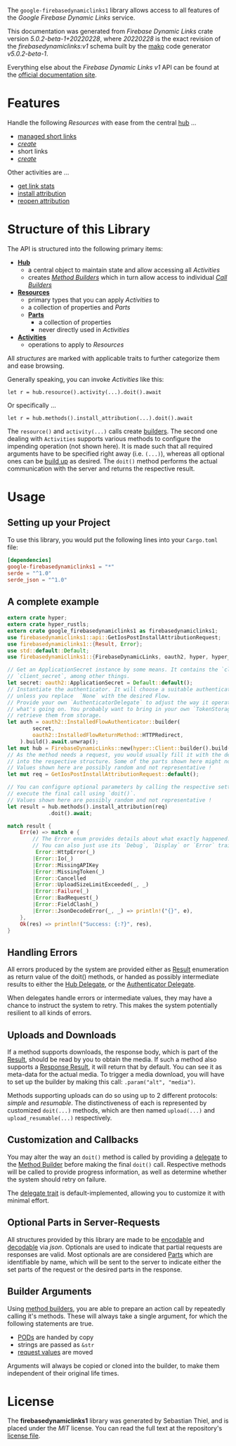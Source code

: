 <!---
DO NOT EDIT !
This file was generated automatically from 'src/generator/templates/api/README.md.mako'
DO NOT EDIT !
-->
The `google-firebasedynamiclinks1` library allows access to all features of the *Google Firebase Dynamic Links* service.

This documentation was generated from *Firebase Dynamic Links* crate version *5.0.2-beta-1+20220228*, where *20220228* is the exact revision of the *firebasedynamiclinks:v1* schema built by the [mako](http://www.makotemplates.org/) code generator *v5.0.2-beta-1*.

Everything else about the *Firebase Dynamic Links* *v1* API can be found at the
[official documentation site](https://firebase.google.com/docs/dynamic-links/).
# Features

Handle the following *Resources* with ease from the central [hub](https://docs.rs/google-firebasedynamiclinks1/5.0.2-beta-1+20220228/google_firebasedynamiclinks1/FirebaseDynamicLinks) ... 

* [managed short links](https://docs.rs/google-firebasedynamiclinks1/5.0.2-beta-1+20220228/google_firebasedynamiclinks1/api::ManagedShortLink)
 * [*create*](https://docs.rs/google-firebasedynamiclinks1/5.0.2-beta-1+20220228/google_firebasedynamiclinks1/api::ManagedShortLinkCreateCall)
* short links
 * [*create*](https://docs.rs/google-firebasedynamiclinks1/5.0.2-beta-1+20220228/google_firebasedynamiclinks1/api::ShortLinkCreateCall)

Other activities are ...

* [get link stats](https://docs.rs/google-firebasedynamiclinks1/5.0.2-beta-1+20220228/google_firebasedynamiclinks1/api::MethodGetLinkStatCall)
* [install attribution](https://docs.rs/google-firebasedynamiclinks1/5.0.2-beta-1+20220228/google_firebasedynamiclinks1/api::MethodInstallAttributionCall)
* [reopen attribution](https://docs.rs/google-firebasedynamiclinks1/5.0.2-beta-1+20220228/google_firebasedynamiclinks1/api::MethodReopenAttributionCall)



# Structure of this Library

The API is structured into the following primary items:

* **[Hub](https://docs.rs/google-firebasedynamiclinks1/5.0.2-beta-1+20220228/google_firebasedynamiclinks1/FirebaseDynamicLinks)**
    * a central object to maintain state and allow accessing all *Activities*
    * creates [*Method Builders*](https://docs.rs/google-firebasedynamiclinks1/5.0.2-beta-1+20220228/google_firebasedynamiclinks1/client::MethodsBuilder) which in turn
      allow access to individual [*Call Builders*](https://docs.rs/google-firebasedynamiclinks1/5.0.2-beta-1+20220228/google_firebasedynamiclinks1/client::CallBuilder)
* **[Resources](https://docs.rs/google-firebasedynamiclinks1/5.0.2-beta-1+20220228/google_firebasedynamiclinks1/client::Resource)**
    * primary types that you can apply *Activities* to
    * a collection of properties and *Parts*
    * **[Parts](https://docs.rs/google-firebasedynamiclinks1/5.0.2-beta-1+20220228/google_firebasedynamiclinks1/client::Part)**
        * a collection of properties
        * never directly used in *Activities*
* **[Activities](https://docs.rs/google-firebasedynamiclinks1/5.0.2-beta-1+20220228/google_firebasedynamiclinks1/client::CallBuilder)**
    * operations to apply to *Resources*

All *structures* are marked with applicable traits to further categorize them and ease browsing.

Generally speaking, you can invoke *Activities* like this:

```Rust,ignore
let r = hub.resource().activity(...).doit().await
```

Or specifically ...

```ignore
let r = hub.methods().install_attribution(...).doit().await
```

The `resource()` and `activity(...)` calls create [builders][builder-pattern]. The second one dealing with `Activities` 
supports various methods to configure the impending operation (not shown here). It is made such that all required arguments have to be 
specified right away (i.e. `(...)`), whereas all optional ones can be [build up][builder-pattern] as desired.
The `doit()` method performs the actual communication with the server and returns the respective result.

# Usage

## Setting up your Project

To use this library, you would put the following lines into your `Cargo.toml` file:

```toml
[dependencies]
google-firebasedynamiclinks1 = "*"
serde = "^1.0"
serde_json = "^1.0"
```

## A complete example

```Rust
extern crate hyper;
extern crate hyper_rustls;
extern crate google_firebasedynamiclinks1 as firebasedynamiclinks1;
use firebasedynamiclinks1::api::GetIosPostInstallAttributionRequest;
use firebasedynamiclinks1::{Result, Error};
use std::default::Default;
use firebasedynamiclinks1::{FirebaseDynamicLinks, oauth2, hyper, hyper_rustls, chrono, FieldMask};

// Get an ApplicationSecret instance by some means. It contains the `client_id` and 
// `client_secret`, among other things.
let secret: oauth2::ApplicationSecret = Default::default();
// Instantiate the authenticator. It will choose a suitable authentication flow for you, 
// unless you replace  `None` with the desired Flow.
// Provide your own `AuthenticatorDelegate` to adjust the way it operates and get feedback about 
// what's going on. You probably want to bring in your own `TokenStorage` to persist tokens and
// retrieve them from storage.
let auth = oauth2::InstalledFlowAuthenticator::builder(
        secret,
        oauth2::InstalledFlowReturnMethod::HTTPRedirect,
    ).build().await.unwrap();
let mut hub = FirebaseDynamicLinks::new(hyper::Client::builder().build(hyper_rustls::HttpsConnectorBuilder::new().with_native_roots().https_or_http().enable_http1().enable_http2().build()), auth);
// As the method needs a request, you would usually fill it with the desired information
// into the respective structure. Some of the parts shown here might not be applicable !
// Values shown here are possibly random and not representative !
let mut req = GetIosPostInstallAttributionRequest::default();

// You can configure optional parameters by calling the respective setters at will, and
// execute the final call using `doit()`.
// Values shown here are possibly random and not representative !
let result = hub.methods().install_attribution(req)
             .doit().await;

match result {
    Err(e) => match e {
        // The Error enum provides details about what exactly happened.
        // You can also just use its `Debug`, `Display` or `Error` traits
         Error::HttpError(_)
        |Error::Io(_)
        |Error::MissingAPIKey
        |Error::MissingToken(_)
        |Error::Cancelled
        |Error::UploadSizeLimitExceeded(_, _)
        |Error::Failure(_)
        |Error::BadRequest(_)
        |Error::FieldClash(_)
        |Error::JsonDecodeError(_, _) => println!("{}", e),
    },
    Ok(res) => println!("Success: {:?}", res),
}

```
## Handling Errors

All errors produced by the system are provided either as [Result](https://docs.rs/google-firebasedynamiclinks1/5.0.2-beta-1+20220228/google_firebasedynamiclinks1/client::Result) enumeration as return value of
the doit() methods, or handed as possibly intermediate results to either the 
[Hub Delegate](https://docs.rs/google-firebasedynamiclinks1/5.0.2-beta-1+20220228/google_firebasedynamiclinks1/client::Delegate), or the [Authenticator Delegate](https://docs.rs/yup-oauth2/*/yup_oauth2/trait.AuthenticatorDelegate.html).

When delegates handle errors or intermediate values, they may have a chance to instruct the system to retry. This 
makes the system potentially resilient to all kinds of errors.

## Uploads and Downloads
If a method supports downloads, the response body, which is part of the [Result](https://docs.rs/google-firebasedynamiclinks1/5.0.2-beta-1+20220228/google_firebasedynamiclinks1/client::Result), should be
read by you to obtain the media.
If such a method also supports a [Response Result](https://docs.rs/google-firebasedynamiclinks1/5.0.2-beta-1+20220228/google_firebasedynamiclinks1/client::ResponseResult), it will return that by default.
You can see it as meta-data for the actual media. To trigger a media download, you will have to set up the builder by making
this call: `.param("alt", "media")`.

Methods supporting uploads can do so using up to 2 different protocols: 
*simple* and *resumable*. The distinctiveness of each is represented by customized 
`doit(...)` methods, which are then named `upload(...)` and `upload_resumable(...)` respectively.

## Customization and Callbacks

You may alter the way an `doit()` method is called by providing a [delegate](https://docs.rs/google-firebasedynamiclinks1/5.0.2-beta-1+20220228/google_firebasedynamiclinks1/client::Delegate) to the 
[Method Builder](https://docs.rs/google-firebasedynamiclinks1/5.0.2-beta-1+20220228/google_firebasedynamiclinks1/client::CallBuilder) before making the final `doit()` call. 
Respective methods will be called to provide progress information, as well as determine whether the system should 
retry on failure.

The [delegate trait](https://docs.rs/google-firebasedynamiclinks1/5.0.2-beta-1+20220228/google_firebasedynamiclinks1/client::Delegate) is default-implemented, allowing you to customize it with minimal effort.

## Optional Parts in Server-Requests

All structures provided by this library are made to be [encodable](https://docs.rs/google-firebasedynamiclinks1/5.0.2-beta-1+20220228/google_firebasedynamiclinks1/client::RequestValue) and 
[decodable](https://docs.rs/google-firebasedynamiclinks1/5.0.2-beta-1+20220228/google_firebasedynamiclinks1/client::ResponseResult) via *json*. Optionals are used to indicate that partial requests are responses 
are valid.
Most optionals are are considered [Parts](https://docs.rs/google-firebasedynamiclinks1/5.0.2-beta-1+20220228/google_firebasedynamiclinks1/client::Part) which are identifiable by name, which will be sent to 
the server to indicate either the set parts of the request or the desired parts in the response.

## Builder Arguments

Using [method builders](https://docs.rs/google-firebasedynamiclinks1/5.0.2-beta-1+20220228/google_firebasedynamiclinks1/client::CallBuilder), you are able to prepare an action call by repeatedly calling it's methods.
These will always take a single argument, for which the following statements are true.

* [PODs][wiki-pod] are handed by copy
* strings are passed as `&str`
* [request values](https://docs.rs/google-firebasedynamiclinks1/5.0.2-beta-1+20220228/google_firebasedynamiclinks1/client::RequestValue) are moved

Arguments will always be copied or cloned into the builder, to make them independent of their original life times.

[wiki-pod]: http://en.wikipedia.org/wiki/Plain_old_data_structure
[builder-pattern]: http://en.wikipedia.org/wiki/Builder_pattern
[google-go-api]: https://github.com/google/google-api-go-client

# License
The **firebasedynamiclinks1** library was generated by Sebastian Thiel, and is placed 
under the *MIT* license.
You can read the full text at the repository's [license file][repo-license].

[repo-license]: https://github.com/Byron/google-apis-rsblob/main/LICENSE.md

